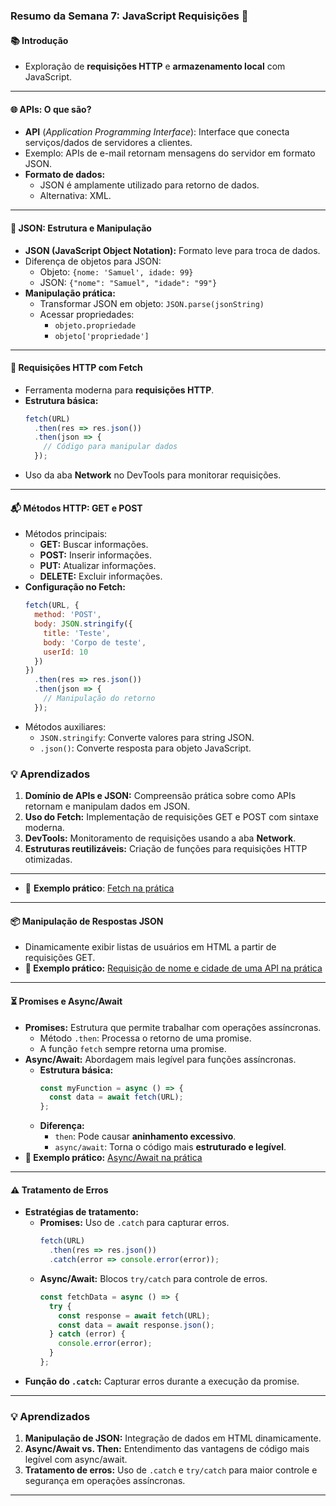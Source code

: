 ### Resumo da Semana 7: JavaScript Requisições 🚀

#### **📚 Introdução**
- Exploração de **requisições HTTP** e **armazenamento local** com JavaScript.

---

#### **🌐 APIs: O que são?**
- **API** (*Application Programming Interface*): Interface que conecta serviços/dados de servidores a clientes.
- Exemplo: APIs de e-mail retornam mensagens do servidor em formato JSON.
- **Formato de dados:** 
  - JSON é amplamente utilizado para retorno de dados.
  - Alternativa: XML.

---

#### **📄 JSON: Estrutura e Manipulação**
- **JSON (JavaScript Object Notation):** Formato leve para troca de dados.
- Diferença de objetos para JSON:
  - Objeto: `{nome: 'Samuel', idade: 99}`
  - JSON: `{"nome": "Samuel", "idade": "99"}`
- **Manipulação prática:**
  - Transformar JSON em objeto: `JSON.parse(jsonString)`
  - Acessar propriedades:
    - `objeto.propriedade`
    - `objeto['propriedade']`

---

#### **🔗 Requisições HTTP com Fetch**
- Ferramenta moderna para **requisições HTTP**.
- **Estrutura básica:**
  ```javascript
  fetch(URL)
    .then(res => res.json())
    .then(json => {
      // Código para manipular dados
    });
  ```
- Uso da aba **Network** no DevTools para monitorar requisições.

---

#### **📬 Métodos HTTP: GET e POST**
- Métodos principais:
  - **GET:** Buscar informações.
  - **POST:** Inserir informações.
  - **PUT:** Atualizar informações.
  - **DELETE:** Excluir informações.
- **Configuração no Fetch:**
  ```javascript
  fetch(URL, {
    method: 'POST',
    body: JSON.stringify({
      title: 'Teste',
      body: 'Corpo de teste',
      userId: 10
    })
  })
    .then(res => res.json())
    .then(json => {
      // Manipulação do retorno
    });
  ```
- Métodos auxiliares:
  - `JSON.stringify`: Converte valores para string JSON.
  - `.json()`: Converte resposta para objeto JavaScript.



### **💡 Aprendizados**
1. **Domínio de APIs e JSON:** Compreensão prática sobre como APIs retornam e manipulam dados em JSON.
2. **Uso do Fetch:** Implementação de requisições GET e POST com sintaxe moderna.
3. **DevTools:** Monitoramento de requisições usando a aba **Network**.
4. **Estruturas reutilizáveis:** Criação de funções para requisições HTTP otimizadas.

---

- 🧩 **Exemplo prático**: [Fetch na prática](semana7/fetch.html)

---

#### **📦 Manipulação de Respostas JSON**
- Dinamicamente exibir listas de usuários em HTML a partir de requisições GET.
- **🧩 Exemplo prático:** [Requisição de nome e cidade de uma API na prática](semana7/async-await.html)

---

#### **⏳ Promises e Async/Await**
- **Promises:** Estrutura que permite trabalhar com operações assíncronas.
  - Método `.then`: Processa o retorno de uma promise.
  - A função `fetch` sempre retorna uma promise.
- **Async/Await:** Abordagem mais legível para funções assíncronas.
  - **Estrutura básica:**
    ```javascript
    const myFunction = async () => {
      const data = await fetch(URL);
    };
    ```
  - **Diferença:**
    - `then`: Pode causar **aninhamento excessivo**.
    - `async/await`: Torna o código mais **estruturado e legível**.
- **🧩 Exemplo prático:** [Async/Await na prática](semana7/async-await.html)

---

#### **⚠️ Tratamento de Erros**
- **Estratégias de tratamento:**
  - **Promises:** Uso de `.catch` para capturar erros.
    ```javascript
    fetch(URL)
      .then(res => res.json())
      .catch(error => console.error(error));
    ```
  - **Async/Await:** Blocos `try/catch` para controle de erros.
    ```javascript
    const fetchData = async () => {
      try {
        const response = await fetch(URL);
        const data = await response.json();
      } catch (error) {
        console.error(error);
      }
    };
    ```
- **Função do `.catch`:** Capturar erros durante a execução da promise.

---

### **💡 Aprendizados**
1. **Manipulação de JSON:** Integração de dados em HTML dinamicamente.
2. **Async/Await vs. Then:** Entendimento das vantagens de código mais legível com async/await.
3. **Tratamento de erros:** Uso de `.catch` e `try/catch` para maior controle e segurança em operações assíncronas.

---